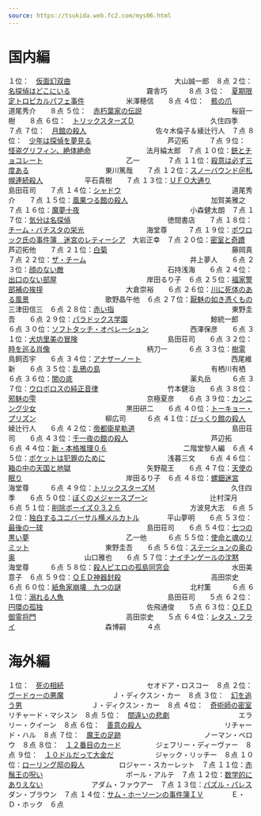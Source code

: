 ```yaml
---
source: https://tsukida.web.fc2.com/mys06.html
---
```


# 国内編

１位：　[仮面幻双曲](https://tsukida.web.fc2.com/0607.html#060702)　　　　　　　　　　　　　　　大山誠一郎　８点
２位：　[名探偵はどこにいる](https://tsukida.web.fc2.com/0605.html#060509)　　　　　　　　　　　霧舎巧　　　８点
３位：　[夏期限定トロピカルパフェ事件](https://tsukida.web.fc2.com/0605.html#060510)　　　　　　米澤穂信　　８点
４位：　[骸の爪](https://tsukida.web.fc2.com/0606.html#060601)　　　　　　　　　　　　　　　　　道尾秀介　　８点
５位：　[赤朽葉家の伝説](https://tsukida.web.fc2.com/0703.html#070307)　　　　　　　　　　　　　桜庭一樹　　８点
６位：　[トリックスターズＤ](https://tsukida.web.fc2.com/0607.html#060705)　　　　　　　　　　　久住四季　　７点
７位：　[月館の殺人](https://tsukida.web.fc2.com/0608.html#060806)　　　　　　　　　　佐々木倫子＆綾辻行人　７点
８位：　[少年は探偵を夢見る](https://tsukida.web.fc2.com/0604.html#060404)　　　　　　　　　　　芦辺拓　　　７点
９位：　[怪盗グリフィン、絶体絶命](https://tsukida.web.fc2.com/0604.html#060407)　　　　　　　　法月綸太郎　７点
１０位：[銃とチョコレート](https://tsukida.web.fc2.com/0606.html#060609)　　　　　　　　　　　　乙一　　　　７点
１１位：[殺意は必ず三度ある](https://tsukida.web.fc2.com/0606.html#060603)　　　　　　　　　　　東川篤哉　　７点
１２位：[スノーバウンド＠札幌連続殺人](https://tsukida.web.fc2.com/0704.html#070405)　　　　　　平石貴樹　　７点
１３位：[ＵＦＯ大通り](https://tsukida.web.fc2.com/0612.html#061202)　　　　　　　　　　　　　　島田荘司　　７点
１４位：[シャドウ](https://tsukida.web.fc2.com/0610.html#061004)　　　　　　　　　　　　　　　　道尾秀介　　７点
１５位：[風果つる館の殺人](https://tsukida.web.fc2.com/0702.html#070203)　　　　　　　　　　　　加賀美雅之　７点
１６位：[魔夢十夜](https://tsukida.web.fc2.com/0608.html#060804)　　　　　　　　　　　　　　　　小森健太朗　７点
１７位：[気分は名探偵](https://tsukida.web.fc2.com/0607.html#060707)　　　　　　　　　　　　　　徳間書店　　７点
１８位：[チーム・バチスタの栄光](https://tsukida.web.fc2.com/0608.html#060811)　　　　　　　　　海堂尊　　　７点
１９位：[ポワロック氏の事件簿　迷宮のレティーシア](https://tsukida.web.fc2.com/0609.html#060901)　大岩正幸　７点
２０位：[密室と奇蹟](https://tsukida.web.fc2.com/0704.html#070406)　　　　　　　　　　　　　　　芦辺拓他　　７点
２１位：[白菊](https://tsukida.web.fc2.com/0604.html#060405)　　　　　　　　　　　　　　　　　　藤岡真　　　７点
２２位：[ザ・チーム](https://tsukida.web.fc2.com/0604.html#060402)　　　　　　　　　　　　　　　井上夢人　　６点
２３位：[顔のない敵](https://tsukida.web.fc2.com/0609.html#060902)　　　　　　　　　　　　　　　石持浅海　　６点
２４位：[出口のない部屋](https://tsukida.web.fc2.com/0605.html#060505)　　　　　　　　　　　　　岸田るり子　６点
２５位：[福家警部補の挨拶](https://tsukida.web.fc2.com/0608.html#060808)　　　　　　　　　　　　大倉崇裕　　６点
２６位：[川に死体のある風景](https://tsukida.web.fc2.com/0606.html#060605)　　　　　　　　　　　歌野晶午他　６点
２７位：[厭魅の如き憑くもの](https://tsukida.web.fc2.com/0607.html)　　　　　　　　　　　三津田信三　６点
２８位：[赤い指](https://tsukida.web.fc2.com/0610.html#061005)　　　　　　　　　　　　　　　　　東野圭吾　　６点
２９位：[パラドックス学園](https://tsukida.web.fc2.com/0602.html#060202)　　　　　　　　　　　　鯨統一郎　　６点
３０位：[ソフトタッチ・オペレーション](https://tsukida.web.fc2.com/0701.html#070103)　　　　　　西澤保彦　　６点
３１位：[犬坊里美の冒険](https://tsukida.web.fc2.com/0611.html#061103)　　　　　　　　　　　　　島田荘司　　６点
３２位：[時を巡る肖像](https://tsukida.web.fc2.com/0704.html)　　　　　　　　　　　　　　柄刀一　　　６点
３３位：[樹霊](https://tsukida.web.fc2.com/0702.html#070204)　　　　　　　　　　　　　　　　　　鳥飼否宇　　６点
３４位：[アナザーノート](https://tsukida.web.fc2.com/0610.html)　　　　　　　　　　　　　西尾維新　　６点
３５位：[乱鴉の島](https://tsukida.web.fc2.com/0609.html#060905)　　　　　　　　　　　　　　　　有栖川有栖　６点
３６位：[闇の底](https://tsukida.web.fc2.com/0701.html)　　　　　　　　　　　　　　　　　薬丸岳　　　６点
３７位：[ウロボロスの純正音律](https://tsukida.web.fc2.com/0610.html#061003)　　　　　　　　　　竹本健治　　６点
３８位：[邪魅の雫](https://tsukida.web.fc2.com/0610.html#061002)　　　　　　　　　　　　　　　　京極夏彦　　６点
３９位：[カンニング少女](https://tsukida.web.fc2.com/0606.html#060610)　　　　　　　　　　　　　黒田研二　　６点
４０位：[トーキョー・プリズン](https://tsukida.web.fc2.com/0608.html#060810)　　　　　　　　　　柳広司　　　６点
４１位：[びっくり館の殺人](https://tsukida.web.fc2.com/0604.html)　　　　　　　　　　　　綾辻行人　　６点
４２位：[帝都衛星軌道](https://tsukida.web.fc2.com/0607.html#060701)　　　　　　　　　　　　　　島田荘司　　６点
４３位：[千一夜の館の殺人](https://tsukida.web.fc2.com/0608.html#060812)　　　　　　　　　　　　芦辺拓　　　６点
４４位：[新・本格推理０６](https://tsukida.web.fc2.com/0604.html#060403)　　　　　　　　　　　二階堂黎人編　６点
４５位：[ポケットは犯罪のために](https://tsukida.web.fc2.com/0611.html#061109)　　　　　　　　　浅暮三文　　６点
４６位：[箱の中の天国と地獄](https://tsukida.web.fc2.com/0611.html#061108)　　　　　　　　　　　矢野龍王　　６点
４７位：[天使の眠り](https://tsukida.web.fc2.com/0703.html#070312)　　　　　　　　　　　　　　　岸田るり子　６点
４８位：[螺鈿迷宮](https://tsukida.web.fc2.com/0701.html#070105)　　　　　　　　　　　　　　　　海堂尊　　　６点
４９位：[トリックスターズＭ](https://tsukida.web.fc2.com/0609.html)　　　　　　　　　　　久住四季　　６点
５０位：[ぼくのメジャースプーン](https://tsukida.web.fc2.com/0606.html)　　　　　　　　　辻村深月　　６点
５１位：[削除ボーイズ０３２６](https://tsukida.web.fc2.com/0703.html#070310)　　　　　　　　　　方波見大志　６点
５２位：[独白するユニバーサル横メルカトル](https://tsukida.web.fc2.com/0612.html#061207)　　　　平山夢明　　６点
５３位：[最後の一球](https://tsukida.web.fc2.com/0701.html#070104)　　　　　　　　　　　　　　　島田荘司　　６点
５４位：[七つの黒い夢](https://tsukida.web.fc2.com/0603.html#060309)　　　　　　　　　　　　　　乙一他　　　６点
５５位：[使命と魂のリミット](https://tsukida.web.fc2.com/0701.html#070102)　　　　　　　　　　　東野圭吾　　６点
５６位：[ステーションの奥の奥](https://tsukida.web.fc2.com/0612.html#061206)　　　　　　　　　　山口雅也　　６点
５７位：[ナイチンゲールの沈黙](https://tsukida.web.fc2.com/0612.html#061204)　　　　　　　　　　海堂尊　　　６点
５８位：[殺人ピエロの孤島同窓会](https://tsukida.web.fc2.com/0603.html#060306)　　　　　　　　　水田美意子　６点
５９位：[ＱＥＤ神器封殺](https://tsukida.web.fc2.com/0602.html#060205)　　　　　　　　　　　　　高田崇史　　６点
６０位：[紙魚家崩壊　九つの謎](https://tsukida.web.fc2.com/0606.html#060604)　　　　　　　　　　北村薫　　　６点
６１位：[溺れる人魚](https://tsukida.web.fc2.com/0608.html#060801)　　　　　　　　　　　　　　　島田荘司　　５点
６２位：[円環の孤独](https://tsukida.web.fc2.com/0603.html#060302)　　　　　　　　　　　　　　　佐飛通俊　　５点
６３位：[ＱＥＤ御霊将門](https://tsukida.web.fc2.com/0612.html#061205)　　　　　　　　　　　　　高田崇史　　５点
６４位：[レタス・フライ](https://tsukida.web.fc2.com/0602.html#060206)　　　　　　　　　　　　　森博嗣　　　４点

# 海外編

１位：　[死の相続](https://tsukida.web.fc2.com/0611.html#061101)　　　　　　　　　　　　セオドア・ロスコー　８点
２位：　[ヴードゥーの悪魔](https://tsukida.web.fc2.com/0603.html#060301)　　　　　　　Ｊ・ディクスン・カー　８点
３位：　[幻を追う男](https://tsukida.web.fc2.com/0707.html)　　　　　　　　　　Ｊ・ディクスン・カー　８点
４位：　[奇術師の密室](https://tsukida.web.fc2.com/0608.html#060809)　　　　　　　　　リチャード・マシスン　８点
５位：　[間違いの悲劇](https://tsukida.web.fc2.com/0604.html#060401)　　　　　　　　　　エラリー・クイーン　８点
６位：　[善意の殺人](https://tsukida.web.fc2.com/0609.html#060910)　　　　　　　　　　　　リチャード・ハル　８点
７位：　[魔王の足跡](https://tsukida.web.fc2.com/0603.html)　　　　　　　　　　　　ノーマン・ベロウ　８点
８位：　[１２番目のカード](https://tsukida.web.fc2.com/0611.html#061106)　　　　　ジェフリー・ディーヴァー　８点
９位：　[１０ドルだって大金だ](https://tsukida.web.fc2.com/0610.html#061007)　　　　　　ジャック・リッチー　８点
１０位：[ローリング邸の殺人](https://tsukida.web.fc2.com/0612.html)　　　　　ロジャー・スカーレット　７点
１１位：[赤鬚王の呪い](https://tsukida.web.fc2.com/0609.html#060903)　　　　　　　　　　　　ポール・アルテ　７点
１２位：[数学的にありえない](https://tsukida.web.fc2.com/0612.html#061203)　　　　　　　アダム・ファウアー　７点
１３位：[パズル・パレス](https://tsukida.web.fc2.com/0606.html#060602)　　　　　　　　　　　ダン・ブラウン　７点
１４位：[サム・ホーソーンの事件簿ＩＶ](https://tsukida.web.fc2.com/0602.html#060201)　　　　Ｅ・Ｄ・ホック　６点
